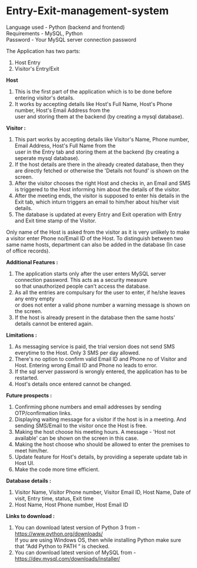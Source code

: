 # Entry-Exit-management-system <br />
Language used - Python (backend and frontend)<br />
Requirements - MySQL, Python<br />
Password - Your MySQL server connection password<br />

The Application has two parts:<br />
1. Host Entry<br />
2. Visitor's Entry/Exit

**Host**
1. This is the first part of the application which is to be done before entering visitor's details.
2. It works by accepting details like Host's Full Name, Host's Phone number, Host's Email Address from the<br />
user and storing them at the backend (by creating a mysql database).

**Visitor :** <br />
1. This part works by accepting details like Visitor's Name, Phone number, Email Address, Host's Full Name from the<br />
user in the Entry tab and storing them at the backend (by creating a seperate mysql database).
2. If the host details are there in the already created database, then they are directly fetched or otherwise
the 'Details not found' is shown on the screen.
3. After the visitor chooses the right Host and checks in, an Email and SMS is triggered to the Host informing him about the details of the visitor.<br />
4. After the meeting ends, the visitor is supposed to enter his details in the Exit tab, which inturn triggers an email to him/her about his/her visit details.<br />
5. The database is updated at every Entry and Exit operation with Entry and Exit time stamp of the Visitor.<br />

Only name of the Host is asked from the visitor as it is very unlikely to make a visitor enter Phone no/Email ID of the Host.
To distinguish between two same name hosts, department can also be added in the database (In case of office records).

**Additional Features :**
1. The application starts only after the user enters MySQL server connection password. This acts as a security measure<br />
so that unauthorized people can't access the database.<br />
2. As all the entries are compulsary for the user to enter, if he/she leaves any entry empty<br />
or does not enter a valid phone number a warning message is shown on the screen.<br />
3. If the host is already present in the database then the same hosts' details cannot be entered again.

**Limitations :**
1. As messaging service is paid, the trial version does not send SMS everytime to the Host. Only 3 SMS per day allowed.
2. There's no option to confirm valid Email ID and Phone no of Visitor and Host. Entering wrong Email ID and Phone no leads to error.
3. If the sql server password is wrongly entered, the application has to be restarted.
4. Host's details once entered cannot be changed. 

**Future prospects :**
1. Confirming phone numbers and email addresses by sending OTP/confirmation links.
2. Displaying waiting message for a visitor if the host is in a meeting. And sending SMS/Email to the visitor once the Host is free.
3. Making the host choose his meeting hours. A message - 'Host not available' can be shown on the screen in this case.
4. Making the host choose who should be allowed to enter the premises to meet him/her.
5. Update feature for Host's details, by providing a seperate update tab in Host UI.
6. Make the code more time efficient.

**Database details :** <br />
1. Visitor Name, Visitor Phone number, Visitor Email ID, Host Name, Date of visit, Entry time, status, Exit time <br />
2. Host Name, Host Phone number, Host Email ID

**Links to download :**
1. You can download latest version of Python 3 from - https://www.python.org/downloads/ <br />
If you are using Windows OS, then while installing Python make sure that “Add Python to PATH “ is checked. <br />
2. You can download latest version of MySQL from - https://dev.mysql.com/downloads/installer/
